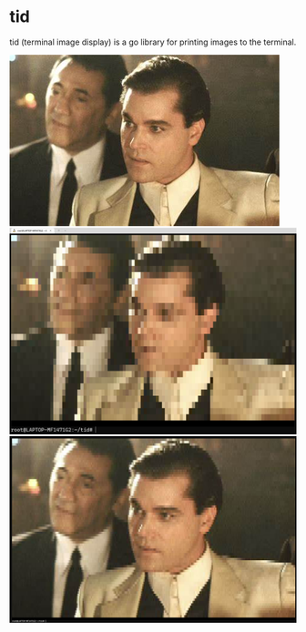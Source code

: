 # tid
tid (terminal image display) is a go library for printing images to the terminal.

![Source](static/goodfella.jpg)
![Printed - small](static/small_printed.png)
![Printed - large](static/large_printed.png)
